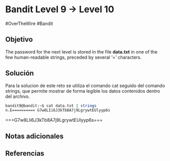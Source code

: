 # Bandit Level 9 → Level 10
#OverTheWire #Bandit 
## Objetivo
The password for the next level is stored in the file **data.txt** in one of the few human-readable strings, preceded by several ‘=’ characters.
## Solución
Para la solucion de este reto se utiliza el comando cat seguido del comando strings, que permite mostrar de forma legible los datos contenidos dentro del archivo.

```bash
bandit9@bandit:~$ cat data.txt | strings 
n.E========== G7w8LIi6J3kTb8A7j9LgrywtEUlyyp6s

```

===G7w8LIi6J3kTb8A7j9LgrywtEUlyyp6s===
## Notas adicionales

## Referencias